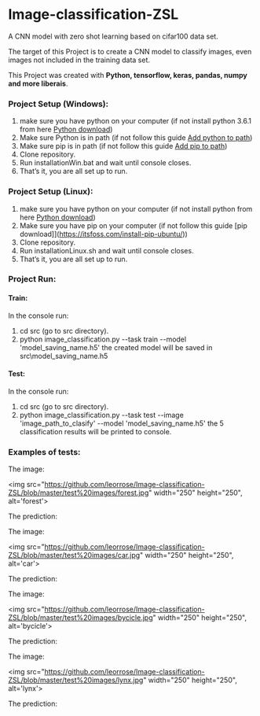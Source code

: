 # Image-classification-ZSL

A CNN model with zero shot learning based on cifar100 data set.

The target of this Project is to create a CNN model to classify images, even images not included in the training data set. 

This Project was created with <b> Python, tensorflow, keras, pandas, numpy and more liberais</b>. 

### Project Setup (Windows):

1. make sure you have python on your computer (if not install python 3.6.1 from here [Python download](https://www.python.org/downloads/windows/))
2. Make sure Python is in path (if not follow this guide [Add python to path](https://datatofish.com/add-python-to-windows-path/))
3. Make sure pip is in path (if not follow this guide [Add pip to path](https://appuals.com/fix-pip-is-not-recognized-as-an-internal-or-external-command/))
5. Clone repository.
6. Run installationWin.bat and wait until console closes.
7. That’s it, you are all set up to run.

### Project Setup (Linux):

1. make sure you have python on your computer (if not install python from here [Python download](https://docs.python-guide.org/starting/install3/linux/))
3. Make sure you have pip on your computer (if not follow this guide [pip download]](https://itsfoss.com/install-pip-ubuntu/))
5. Clone repository.
6. Run installationLinux.sh and wait until console closes.
7. That’s it, you are all set up to run.

### Project Run:

#### Train:
In the console run:
1. cd src (go to src directory).
2. python image_classification.py --task train --model 'model_saving_name.h5'
the created model will be saved in src\model_saving_name.h5

#### Test:
In the console run:
1. cd src (go to src directory).
2. python image_classification.py --task test --image 'image_path_to_clasify' --model 'model_saving_name.h5'
the 5 classification results will be printed to console.

### Examples of tests:
The image: 

<img src="https://github.com/leorrose/Image-classification-ZSL/blob/master/test%20images/forest.jpg" width="250" height="250", alt='forest'>

The prediction: 

The image: 

<img src="https://github.com/leorrose/Image-classification-ZSL/blob/master/test%20images/car.jpg" width="250" height="250", alt='car'>

The prediction: 

The image: 

<img src="https://github.com/leorrose/Image-classification-ZSL/blob/master/test%20images/bycicle.jpg" width="250" height="250", alt='bycicle'>

The prediction: 

The image: 

<img src="https://github.com/leorrose/Image-classification-ZSL/blob/master/test%20images/lynx.jpg" width="250" height="250", alt='lynx'>

The prediction: 

